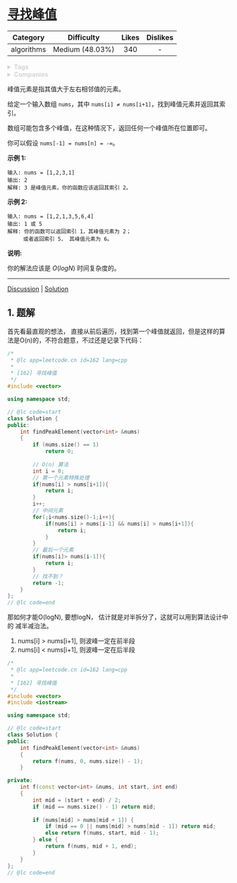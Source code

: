 # [寻找峰值](https://leetcode-cn.com/problems/find-peak-element/description/)

|  Category  |   Difficulty    | Likes | Dislikes |
| :--------: | :-------------: | :---: | :------: |
| algorithms | Medium (48.03%) |  340  |    -     |

<details style="color: rgb(212, 212, 212); font-family: -apple-system, BlinkMacSystemFont, &quot;Segoe WPC&quot;, &quot;Segoe UI&quot;, system-ui, Ubuntu, &quot;Droid Sans&quot;, sans-serif, &quot;Microsoft Yahei UI&quot;; font-size: 14px; font-style: normal; font-variant-ligatures: normal; font-variant-caps: normal; font-weight: 400; letter-spacing: normal; orphans: 2; text-align: start; text-indent: 0px; text-transform: none; white-space: normal; widows: 2; word-spacing: 0px; -webkit-text-stroke-width: 0px; text-decoration-style: initial; text-decoration-color: initial;"><summary><strong>Tags</strong></summary></details>

<details style="color: rgb(212, 212, 212); font-family: -apple-system, BlinkMacSystemFont, &quot;Segoe WPC&quot;, &quot;Segoe UI&quot;, system-ui, Ubuntu, &quot;Droid Sans&quot;, sans-serif, &quot;Microsoft Yahei UI&quot;; font-size: 14px; font-style: normal; font-variant-ligatures: normal; font-variant-caps: normal; font-weight: 400; letter-spacing: normal; orphans: 2; text-align: start; text-indent: 0px; text-transform: none; white-space: normal; widows: 2; word-spacing: 0px; -webkit-text-stroke-width: 0px; text-decoration-style: initial; text-decoration-color: initial;"><summary><strong>Companies</strong></summary></details>

峰值元素是指其值大于左右相邻值的元素。

给定一个输入数组 `nums`，其中 `nums[i] ≠ nums[i+1]`，找到峰值元素并返回其索引。

数组可能包含多个峰值，在这种情况下，返回任何一个峰值所在位置即可。

你可以假设 `nums[-1] = nums[n] = -∞`。

**示例 1:**

```
输入: nums = [1,2,3,1]
输出: 2
解释: 3 是峰值元素，你的函数应该返回其索引 2。
```

**示例 2:**

```
输入: nums = [1,2,1,3,5,6,4]
输出: 1 或 5 
解释: 你的函数可以返回索引 1，其峰值元素为 2；
     或者返回索引 5， 其峰值元素为 6。
```

**说明:**

你的解法应该是 *O*(*logN*) 时间复杂度的。

------

[Discussion](https://leetcode-cn.com/problems/find-peak-element/comments/) | [Solution](https://leetcode-cn.com/problems/find-peak-element/solution/)

## 1. 题解

首先看最直观的想法， 直接从前后遍历，找到第一个峰值就返回，但是这样的算法是O(n)的，不符合题意，不过还是记录下代码：

```c++
/*
 * @lc app=leetcode.cn id=162 lang=cpp
 *
 * [162] 寻找峰值
 */
#include <vector>

using namespace std;

// @lc code=start
class Solution {
public:
    int findPeakElement(vector<int> &nums)
    {
        if (nums.size() == 1)
            return 0;
        
        // O(n) 算法
        int i = 0;
        // 第一个元素特殊处理
        if(nums[i] > nums[i+1]){
            return i;
        }
        i++;
        // 中间元素
        for(;i<nums.size()-1;i++){
            if(nums[i] > nums[i-1] && nums[i] > nums[i+1]){
                return i;
            }
        }
        // 最后一个元素
        if(nums[i]> nums[i-1]){
            return i;
        }
        // 找不到？ 
        return -1;
    }
};
// @lc code=end
```

那如何才能O(logN), 要想logN， 估计就是对半拆分了，这就可以用到算法设计中的 减半减治法。

1. nums[i] > nums[i+1], 则波峰一定在前半段
2. nums[i] < nums[i+1], 则波峰一定在后半段

```c++
/*
 * @lc app=leetcode.cn id=162 lang=cpp
 *
 * [162] 寻找峰值
 */
#include <vector>
#include <iostream>

using namespace std;

// @lc code=start
class Solution {
public:
    int findPeakElement(vector<int> &nums)
    {
        return f(nums, 0, nums.size() - 1);
    }

private:
    int f(const vector<int> &nums, int start, int end)
    {
        int mid = (start + end) / 2;
        if (mid == nums.size() - 1) return mid;
        
        if (nums[mid] > nums[mid + 1]) {
            if (mid == 0 || nums[mid] > nums[mid - 1]) return mid;
            else return f(nums, start, mid - 1);
        } else {
            return f(nums, mid + 1, end);
        }
    }
};
// @lc code=end
```

